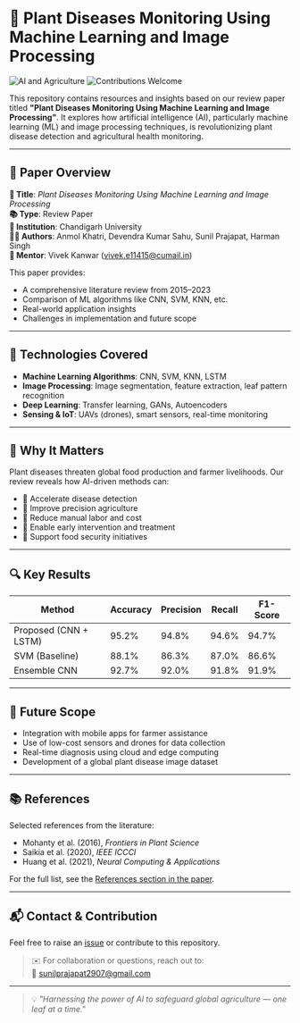 # 🌿 Plant Diseases Monitoring Using Machine Learning and Image Processing

![AI and Agriculture](https://img.shields.io/badge/AI-Agriculture-brightgreen) ![Contributions Welcome](https://img.shields.io/badge/contributions-welcome-orange.svg)

This repository contains resources and insights based on our review paper titled **"Plant Diseases Monitoring Using Machine Learning and Image Processing"**. It explores how artificial intelligence (AI), particularly machine learning (ML) and image processing techniques, is revolutionizing plant disease detection and agricultural health monitoring.

---

## 📄 Paper Overview

**📘 Title**: *Plant Diseases Monitoring Using Machine Learning and Image Processing*  
**📚 Type**: Review Paper  
**📍 Institution**: Chandigarh University  
**👨‍🔬 Authors**: Anmol Khatri, Devendra Kumar Sahu, Sunil Prajapat, Harman Singh  
**📧 Mentor**: Vivek Kanwar (vivek.e11415@cumail.in)

This paper provides:
- A comprehensive literature review from 2015–2023
- Comparison of ML algorithms like CNN, SVM, KNN, etc.
- Real-world application insights
- Challenges in implementation and future scope

---

## 🧠 Technologies Covered

- **Machine Learning Algorithms**: CNN, SVM, KNN, LSTM
- **Image Processing**: Image segmentation, feature extraction, leaf pattern recognition
- **Deep Learning**: Transfer learning, GANs, Autoencoders
- **Sensing & IoT**: UAVs (drones), smart sensors, real-time monitoring

---

## 🌾 Why It Matters

Plant diseases threaten global food production and farmer livelihoods. Our review reveals how AI-driven methods can:

- 🚀 Accelerate disease detection
- 🎯 Improve precision agriculture
- 💸 Reduce manual labor and cost
- 🧪 Enable early intervention and treatment
- 🌱 Support food security initiatives

---

## 🔍 Key Results

| Method                | Accuracy | Precision | Recall | F1-Score |
|----------------------|----------|-----------|--------|----------|
| Proposed (CNN + LSTM)| 95.2%    | 94.8%     | 94.6%  | 94.7%    |
| SVM (Baseline)       | 88.1%    | 86.3%     | 87.0%  | 86.6%    |
| Ensemble CNN         | 92.7%    | 92.0%     | 91.8%  | 91.9%    |

---

## 🔧 Future Scope

- Integration with mobile apps for farmer assistance
- Use of low-cost sensors and drones for data collection
- Real-time diagnosis using cloud and edge computing
- Development of a global plant disease image dataset

---

## 📚 References

Selected references from the literature:
- Mohanty et al. (2016), *Frontiers in Plant Science*
- Saikia et al. (2020), *IEEE ICCCI*
- Huang et al. (2021), *Neural Computing & Applications*

For the full list, see the [References section in the paper](./PLANT%20DISEASES%20MONITORING.pdf).

---

## 📬 Contact & Contribution

Feel free to raise an [issue](https://github.com/yourusername/repo-name/issues) or contribute to this repository.

> ✉️ For collaboration or questions, reach out to:  
> 📧 sunilprajapat2907@gmail.com

---

> 💡 *"Harnessing the power of AI to safeguard global agriculture — one leaf at a time."*
